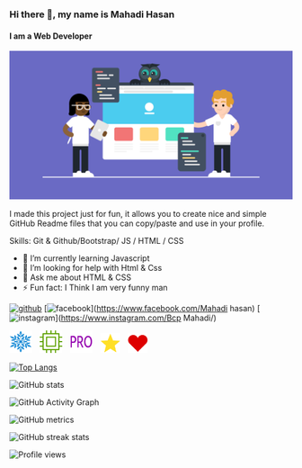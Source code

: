 ### Hi there 👋, my name is Mahadi Hasan
#### I am a Web Developer
![I am a Web Developer](https://github.com/Mahadi90/Mahadi90/blob/main/banner.png)

I made this project just for fun, it allows you to create nice and simple GitHub Readme files that you can copy/paste and use in your profile.

Skills: Git & Github/Bootstrap/ JS / HTML / CSS

- 🌱 I’m currently learning Javascript 
- 🤔 I’m looking for help with Html & Css 
- 💬 Ask me about HTML & CSS 
- ⚡ Fun fact: I Think I am very funny man 


[<img src='https://cdn.jsdelivr.net/npm/simple-icons@3.0.1/icons/github.svg' alt='github' height='40'>](https://github.com/Mahadi90)  [<img src='https://cdn.jsdelivr.net/npm/simple-icons@3.0.1/icons/facebook.svg' alt='facebook' height='40'>](https://www.facebook.com/Mahadi hasan)  [<img src='https://cdn.jsdelivr.net/npm/simple-icons@3.0.1/icons/instagram.svg' alt='instagram' height='40'>](https://www.instagram.com/Bcp Mahadi/)  

<a href='https://archiveprogram.github.com/'><img src='https://raw.githubusercontent.com/acervenky/animated-github-badges/master/assets/acbadge.gif' width='40' height='40'></a> <a href='https://docs.github.com/en/developers'><img src='https://raw.githubusercontent.com/acervenky/animated-github-badges/master/assets/devbadge.gif' width='40' height='40'></a> <a href='https://github.com/pricing'><img src='https://raw.githubusercontent.com/acervenky/animated-github-badges/master/assets/pro.gif' width='40' height='40'></a> <a href='https://stars.github.com/'><img src='https://raw.githubusercontent.com/acervenky/animated-github-badges/master/assets/starbadge.gif' width='35' height='35'></a> <a href='https://docs.github.com/en/github/supporting-the-open-source-community-with-github-sponsors'><img src='https://raw.githubusercontent.com/acervenky/animated-github-badges/master/assets/sponsorbadge.gif' width='35' height='35'></a> 

[![Top Langs](https://github-readme-stats.vercel.app/api/top-langs/?username=Mahadi90)](https://github.com/anuraghazra/github-readme-stats)

![GitHub stats](https://github-readme-stats.vercel.app/api?username=Mahadi90&show_icons=true)  

![GitHub Activity Graph](https://activity-graph.herokuapp.com/graph?username=Mahadi90)  

![GitHub metrics](https://metrics.lecoq.io/Mahadi90)  

![GitHub streak stats](https://github-readme-streak-stats.herokuapp.com/?user=Mahadi90)  

![Profile views](https://gpvc.arturio.dev/Mahadi90)  
